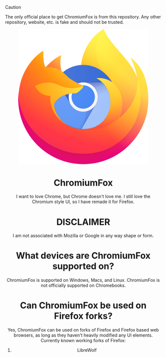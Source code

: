 > [!CAUTION]
> The only official place to get ChromiumFox is from this repository. Any other repository, website, etc. is fake and should not be trusted.

<p align="center">
    <img src="https://raw.githubusercontent.com/IOnlyTakeWins/ChromiumFox/refs/heads/main/ChromiumFox-logo.png" width="420">
</p>

<div align="center">


# ChromiumFox
I want to love Chrome, but Chrome doesn't love me. I still love the Chromium style UI, so I have remade it for Firefox.

# DISCLAIMER
I am not associated with Mozilla or Google in any way shape or form.

# What devices are ChromiumFox supported on?
ChromiumFox is supported on Windows, Macs, and Linux. ChromiumFox is not officially supported on Chromebooks.

# Can ChromiumFox be used on Firefox forks?
Yes, ChromiumFox can be used on forks of Firefox and Firefox based web browsers, as long as they haven't heavily modified any UI elements.
Currently known working forks of Firefox:
1. LibreWolf

